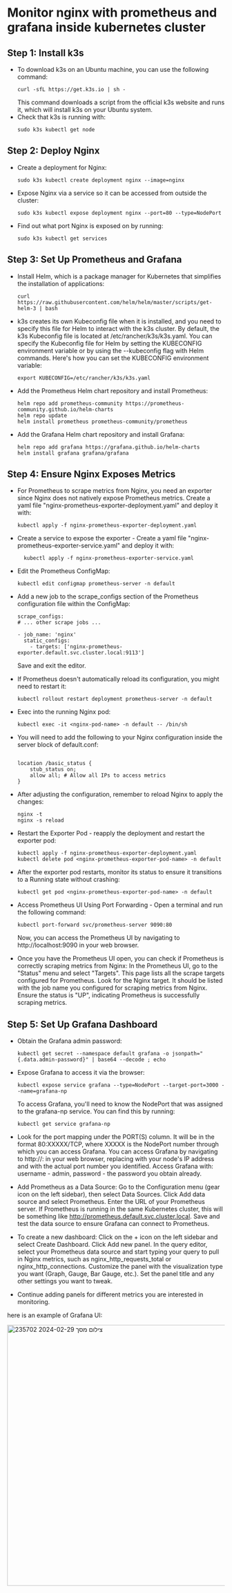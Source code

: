 # Monitor nginx with prometheus and grafana inside kubernetes cluster
## Step 1: Install k3s

* To download k3s on an Ubuntu machine, you can use the following command:
  ```
  curl -sfL https://get.k3s.io | sh -
  ```
  This command downloads a script from the official k3s website and runs it, which will install k3s on your Ubuntu system.
* Check that k3s is running with:
  ```
  sudo k3s kubectl get node
  ```
## Step 2: Deploy Nginx

* Create a deployment for Nginx:
  ```
  sudo k3s kubectl create deployment nginx --image=nginx
  ```
* Expose Nginx via a service so it can be accessed from outside the cluster:
  ```
  sudo k3s kubectl expose deployment nginx --port=80 --type=NodePort
  ```
* Find out what port Nginx is exposed on by running:
  ```
  sudo k3s kubectl get services
  ```
## Step 3: Set Up Prometheus and Grafana
* Install Helm, which is a package manager for Kubernetes that simplifies the installation of applications:
  ```
  curl https://raw.githubusercontent.com/helm/helm/master/scripts/get-helm-3 | bash
  ```
* k3s creates its own Kubeconfig file when it is installed, and you need to specify this file for Helm to interact with the k3s cluster.
  By default, the k3s Kubeconfig file is located at /etc/rancher/k3s/k3s.yaml.
  You can specify the Kubeconfig file for Helm by setting the KUBECONFIG environment variable or by using the --kubeconfig flag with Helm commands.
  Here's how you can set the KUBECONFIG environment variable:
  ```
  export KUBECONFIG=/etc/rancher/k3s/k3s.yaml
  ```
* Add the Prometheus Helm chart repository and install Prometheus:
  ```
  helm repo add prometheus-community https://prometheus-community.github.io/helm-charts
  helm repo update
  helm install prometheus prometheus-community/prometheus
  ```
* Add the Grafana Helm chart repository and install Grafana:
  ```
  helm repo add grafana https://grafana.github.io/helm-charts
  helm install grafana grafana/grafana
  ```
## Step 4: Ensure Nginx Exposes Metrics
* For Prometheus to scrape metrics from Nginx, you need an exporter since Nginx does not natively expose Prometheus metrics.
  Create a yaml file "nginx-prometheus-exporter-deployment.yaml" and deploy it with:
  ```
  kubectl apply -f nginx-prometheus-exporter-deployment.yaml
  ```
* Create a service to expose the exporter - Create a yaml file "nginx-prometheus-exporter-service.yaml" and deploy it with:
  ```
    kubectl apply -f nginx-prometheus-exporter-service.yaml
  ```
* Edit the Prometheus ConfigMap:
  ```
  kubectl edit configmap prometheus-server -n default
  ```
* Add a new job to the scrape_configs section of the Prometheus configuration file within the ConfigMap:
  ```
  scrape_configs:
  # ... other scrape jobs ...
  
  - job_name: 'nginx'
    static_configs:
      - targets: ['nginx-prometheus-exporter.default.svc.cluster.local:9113']
   ```
  Save and exit the editor.
* If Prometheus doesn't automatically reload its configuration, you might need to restart it:
  ```
  kubectl rollout restart deployment prometheus-server -n default
  ```
* Exec into the running Nginx pod:
  ```
  kubectl exec -it <nginx-pod-name> -n default -- /bin/sh
  ```
* You will need to add the following to your Nginx configuration inside the server block of default.conf:
  ```
  
  location /basic_status {
      stub_status on;
      allow all; # Allow all IPs to access metrics
  }
  ```
* After adjusting the configuration, remember to reload Nginx to apply the changes:
  ```
  nginx -t
  nginx -s reload
  ```
* Restart the Exporter Pod - reapply the deployment and restart the exporter pod:
  ```
  kubectl apply -f nginx-prometheus-exporter-deployment.yaml
  kubectl delete pod <nginx-prometheus-exporter-pod-name> -n default
  ```
* After the exporter pod restarts, monitor its status to ensure it transitions to a Running state without crashing:
  ```
  kubectl get pod <nginx-prometheus-exporter-pod-name> -n default
  ```
* Access Prometheus UI Using Port Forwarding - Open a terminal and run the following command:
  ```
  kubectl port-forward svc/prometheus-server 9090:80
  ```
  Now, you can access the Prometheus UI by navigating to http://localhost:9090 in your web browser.
  
* Once you have the Prometheus UI open, you can check if Prometheus is correctly scraping metrics from Nginx:
  In the Prometheus UI, go to the "Status" menu and select "Targets". This page lists all the scrape targets configured for Prometheus.
  Look for the Nginx target. It should be listed with the job name you configured for scraping metrics from Nginx. Ensure the status is "UP", indicating Prometheus is 
  successfully scraping metrics.

## Step 5: Set Up Grafana Dashboard
* Obtain the Grafana admin password:
  ```
  kubectl get secret --namespace default grafana -o jsonpath="{.data.admin-password}" | base64 --decode ; echo
  ```
* Expose Grafana to access it via the browser:
  ```
  kubectl expose service grafana --type=NodePort --target-port=3000 --name=grafana-np
  ```
  To access Grafana, you'll need to know the NodePort that was assigned to the grafana-np service.
  You can find this by running:
  ```
  kubectl get service grafana-np
  ```
* Look for the port mapping under the PORT(S) column. It will be in the format 80:XXXXX/TCP, where XXXXX is
  the NodePort number through which you can access Grafana.
  You can access Grafana by navigating to http://<Node-IP>:<NodePort> in your web browser, replacing <Node-IP> with your node's IP address and <NodePort> with the actual 
  port number you identified. Access Grafana with: username - admin, password - the password you obtain already.

* Add Prometheus as a Data Source:
  Go to the Configuration menu (gear icon on the left sidebar), then select Data Sources.
  Click Add data source and select Prometheus.
  Enter the URL of your Prometheus server. If Prometheus is running in the same Kubernetes cluster, this will be something like 
  http://prometheus.default.svc.cluster.local.
  Save and test the data source to ensure Grafana can connect to Prometheus.
  
* To create a new dashboard:
 Click on the + icon on the left sidebar and select Create Dashboard.
 Click Add new panel.
 In the query editor, select your Prometheus data source and start typing your query to pull in Nginx metrics, such as nginx_http_requests_total or nginx_http_connections.
 Customize the panel with the visualization type you want (Graph, Gauge, Bar Gauge, etc.).
 Set the panel title and any other settings you want to tweak.

* Continue adding panels for different metrics you are interested in monitoring.

here is an example of Grafana UI:

<img width="604" alt="צילום מסך 2024-02-29 235702" src="https://github.com/matanzh55/k8s/assets/62210664/2f254bc3-9c9b-4086-a820-666f43cf4bd4">



  
  



  
  




